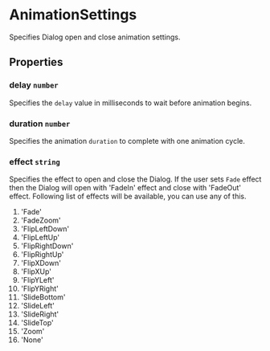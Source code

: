 # AnimationSettings

Specifies Dialog open and close animation settings.

## Properties

### delay `number`

Specifies the `delay` value in milliseconds to wait before animation begins.

### duration `number`

Specifies the animation `duration` to complete with one animation cycle.

### effect `string`

Specifies the effect to open and close the Dialog.
If the user sets `Fade` effect then the Dialog will open with 'FadeIn' effect and close with 'FadeOut' effect.
Following list of effects will be available, you can use any of this.
1. 'Fade'
2. 'FadeZoom'
3. 'FlipLeftDown'
4. 'FlipLeftUp'
5. 'FlipRightDown'
6. 'FlipRightUp'
7. 'FlipXDown'
8. 'FlipXUp'
9. 'FlipYLeft'
10. 'FlipYRight'
11. 'SlideBottom'
12. 'SlideLeft'
13. 'SlideRight'
14. 'SlideTop'
15. 'Zoom'
16. 'None'
